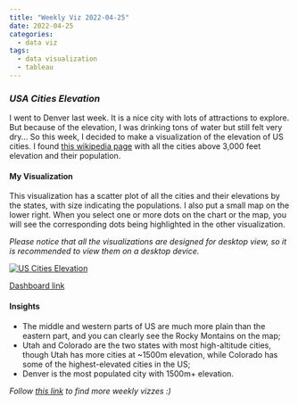 ```yaml
---
title: "Weekly Viz 2022-04-25"
date: 2022-04-25
categories:
  - data viz
tags:
  - data visualization
  - tableau
---
```


### *USA Cities Elevation*

I went to Denver last week. It is a nice city with lots of attractions to explore. But because of the elevation, I was drinking tons of water but still felt very dry... So this week, I decided to make a visualization of the elevation of US cities. I found [this wikipedia page](https://en.wikipedia.org/wiki/List_of_cities_in_the_United_States_by_elevation) with all the cities above 3,000 feet elevation and their population.  

#### My Visualization

This visualization has a scatter plot of all the cities and their elevations by the states, with size indicating the populations. I also put a small map on the lower right. When you select one or more dots on the chart or the map, you will see the corresponding dots being highlighted in the other visualization.  

*Please notice that all the visualizations are designed for desktop view, so it is recommended to view them on a desktop device.*  

<div class='tableauPlaceholder' id='viz1650946793451' style='position: relative'>
  <noscript><a href='#'>
    <img alt='US Cities Elevation ' src='https:&#47;&#47;public.tableau.com&#47;static&#47;images&#47;20&#47;20220425USCitiesElevation&#47;USCitiesElevation&#47;1_rss.png' style='border: none' />
    </a></noscript>
  <object class='tableauViz'  style='display:none;'>
    <param name='host_url' value='https%3A%2F%2Fpublic.tableau.com%2F' /> 
    <param name='embed_code_version' value='3' />
    <param name='site_root' value='' />
    <param name='name' value='20220425USCitiesElevation&#47;USCitiesElevation' />
    <param name='tabs' value='no' />
    <param name='toolbar' value='yes' />
    <param name='static_image' value='https:&#47;&#47;public.tableau.com&#47;static&#47;images&#47;20&#47;20220425USCitiesElevation&#47;USCitiesElevation&#47;1.png' />
    <param name='animate_transition' value='yes' />
    <param name='display_static_image' value='yes' />
    <param name='display_spinner' value='yes' />
    <param name='display_overlay' value='yes' />
    <param name='display_count' value='yes' />
    <param name='language' value='en-US' />
    <param name='filter' value='publish=yes' />
  </object></div>   
  <script type='text/javascript'>     
  var divElement = document.getElementById('viz1650946793451');   
  var vizElement = divElement.getElementsByTagName('object')[0];           
  if ( divElement.offsetWidth > 800 ) { vizElement.style.width='800px';vizElement.style.height='627px';} else if ( divElement.offsetWidth > 500 ) { vizElement.style.width='800px';vizElement.style.height='627px';} else { vizElement.style.width='100%';vizElement.style.height='727px';}               
  var scriptElement = document.createElement('script');              
  scriptElement.src = 'https://public.tableau.com/javascripts/api/viz_v1.js';     
  vizElement.parentNode.insertBefore(scriptElement, vizElement);             
</script>  
  
[Dashboard link](https://public.tableau.com/views/20220425USCitiesElevation/USCitiesElevation?:language=en-US&publish=yes&:display_count=n&:origin=viz_share_link)
  
#### Insights
* The middle and western parts of US are much more plain than the eastern part, and you can clearly see the Rocky Montains on the map;  
* Utah and Colorado are the two states with most high-altitude cities, though Utah has more cities at ~1500m elevation, while Colorado has some of the highest-elevated cities in the US;  
* Denver is the most populated city with 1500m+ elevation.  
  
*Follow [this link](https://yudong-94.github.io/personal-website/project/WeeklyViz2022/) to find more weekly vizzes :)*
